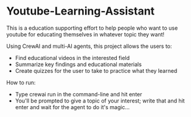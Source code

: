 # Youtube-Learning-Assistant

This is a education supporting effort to help people who want to use youtube for educating themselves in whatever topic they want!

Using CrewAI and multi-AI agents, this project allows the users to:
- Find educational videos in the interested field
- Summarize key findings and educational materials 
- Create quizzes for the user to take to practice what they learned


How to run:
 - Type crewai run in the command-line and hit enter
 - You'll be prompted to give a topic of your interest; write that and hit enter and wait for the agent to do it's magic...